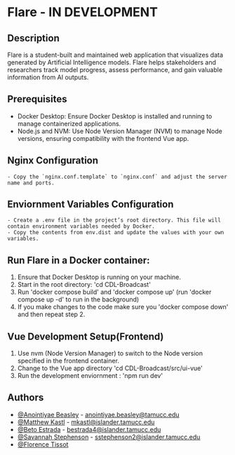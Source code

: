 # Flare - IN DEVELOPMENT

## Description

Flare is a student-built and maintained web application that visualizes data generated by Artificial Intelligence models. Flare helps stakeholders and researchers track model progress, assess performance, and gain valuable information from AI outputs.

## Prerequisites
 - Docker Desktop: Ensure Docker Desktop is installed and running to manage containerized applications.
 - Node.js and NVM: Use Node Version Manager (NVM) to manage Node versions, ensuring compatibility with the frontend Vue app.

## Nginx Configuration
    - Copy the `nginx.conf.template` to `nginx.conf` and adjust the server name and ports.

## Enviornment Variables Configuration
    - Create a .env file in the project’s root directory. This file will contain environment variables needed by Docker.
    - Copy the contents from env.dist and update the values with your own variables.

## Run Flare in a Docker container:
1. Ensure that Docker Desktop is running on your machine.
2. Start in the root directory: 'cd CDL-Broadcast'
2. Run 'docker compose build' and 'docker compose up' (run 'docker compose up -d' to run in the background)
3. If you make changes to the code make sure you 'docker compose down' and then repeat step 2.

## Vue Development Setup(Frontend)
1. Use nvm (Node Version Manager) to switch to the Node version specified in the frontend container.
2. Change to the Vue app directory 'cd CDL-Broadcast/src/ui-vue'
3. Run the development enviornment : 'npm run dev'

## Authors
* [@Anointiyae Beasley](https://github.com/abeasley1722) - anointiyae.beasley@tamucc.edu
* [@Matthew Kastl](https://github.com/matdenkas) - mkastl@islander.tamucc.edu
* [@Beto Estrada](https://github.com/bestrada33) - bestrada4@islander.tamucc.edu
* [@Savannah Stephenson](https://github.com/lovelysandlonelys) - sstephenson2@islander.tamucc.edu
* [@Florence Tissot](https://github.com/ccftissot)
